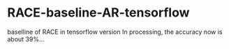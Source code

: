 # RACE-baseline-AR-tensorflow
baselline of RACE in tensorflow version
In processing, the accuracy now is about 39%...
